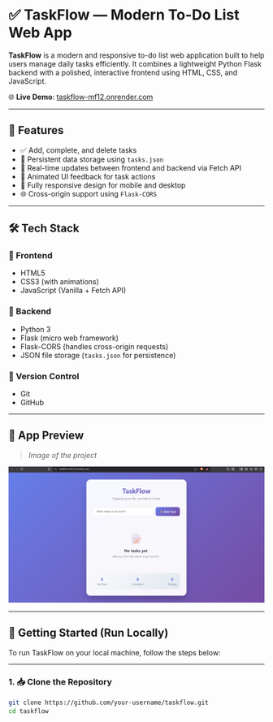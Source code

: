 # ✅ TaskFlow — Modern To-Do List Web App

**TaskFlow** is a modern and responsive to-do list web application built to help users manage daily tasks efficiently. It combines a lightweight Python Flask backend with a polished, interactive frontend using HTML, CSS, and JavaScript.

🌐 **Live Demo**: [taskflow-mf12.onrender.com](https://taskflow-mf12.onrender.com/)

---

## 🚀 Features

- ✅ Add, complete, and delete tasks
- 💾 Persistent data storage using `tasks.json`
- 🔁 Real-time updates between frontend and backend via Fetch API
- 🎨 Animated UI feedback for task actions
- 📱 Fully responsive design for mobile and desktop
- 🌐 Cross-origin support using `Flask-CORS`

---

## 🛠️ Tech Stack

### 🔹 Frontend

- HTML5
- CSS3 (with animations)
- JavaScript (Vanilla + Fetch API)

### 🔹 Backend

- Python 3
- Flask (micro web framework)
- Flask-CORS (handles cross-origin requests)
- JSON file storage (`tasks.json` for persistence)

### 🔹 Version Control

- Git
- GitHub

---

## 📸 App Preview

> *Image of the project*

![TaskFlow Preview](assets/screenshot.png)

---

## 🔧 Getting Started (Run Locally)

To run TaskFlow on your local machine, follow the steps below:

---

### 1. 📥 Clone the Repository

```bash
git clone https://github.com/your-username/taskflow.git
cd taskflow
